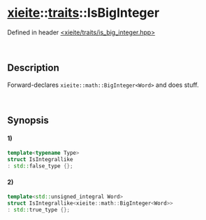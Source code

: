 # [xieite](../../xieite.md)\:\:[traits](../../traits.md)\:\:IsBigInteger
Defined in header [<xieite/traits/is_big_integer.hpp>](../../../include/xieite/traits/is_big_integer.hpp)

&nbsp;

## Description
Forward-declares `xieite::math::BigInteger<Word>` and does stuff.

&nbsp;

## Synopsis
#### 1)
```cpp
template<typename Type>
struct IsIntegrallike
: std::false_type {};
```
#### 2)
```cpp
template<std::unsigned_integral Word>
struct IsIntegrallike<xieite::math::BigInteger<Word>>
: std::true_type {};
```
